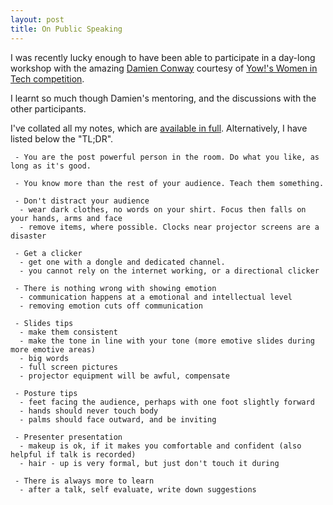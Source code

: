 ```yaml
---
layout: post
title: On Public Speaking
---
```


I was recently lucky enough to have been able to participate in a day-long workshop with the amazing [Damien Conway](http://damian.conway.org/About_us/Bio_general.html) courtesy of [Yow!'s Women in Tech competition](http://yownights.yowconference.com.au/). 

I learnt so much though Damien's mentoring, and the discussions with the other participants. 

I've collated all my notes, which are [available in full](https://github.com/glasnt/notes/tree/master/speakerworkshop). Alternatively, I have listed below the "TL;DR".



	 - You are the post powerful person in the room. Do what you like, as long as it's good.
	 
	 - You know more than the rest of your audience. Teach them something.

	 - Don't distract your audience 
	  - wear dark clothes, no words on your shirt. Focus then falls on your hands, arms and face
	  - remove items, where possible. Clocks near projector screens are a disaster

	 - Get a clicker
	  - get one with a dongle and dedicated channel. 
	  - you cannot rely on the internet working, or a directional clicker

	 - There is nothing wrong with showing emotion
	  - communication happens at a emotional and intellectual level
	  - removing emotion cuts off communication

	 - Slides tips
	  - make them consistent
	  - make the tone in line with your tone (more emotive slides during more emotive areas)
	  - big words
	  - full screen pictures
	  - projector equipment will be awful, compensate

	 - Posture tips
	  - feet facing the audience, perhaps with one foot slightly forward
	  - hands should never touch body
	  - palms should face outward, and be inviting

	 - Presenter presentation
	  - makeup is ok, if it makes you comfortable and confident (also helpful if talk is recorded)
	  - hair - up is very formal, but just don't touch it during

	 - There is always more to learn
	  - after a talk, self evaluate, write down suggestions 

